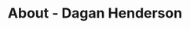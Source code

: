 ---
id: dagan_henderson
permalink: "/about/dagan_henderson"
full_name: Dagan Henderson
title: About - Dagan Henderson
role: Principle Engineer
image: dagan_henderson_color.jpg
about: Dagan believes that technology should enhance our abilities, experiences, and reach; solutions should be secure, reliable, and proven; and outcomes should be measured, tracked, and intentional. He has been programming for more than 20 years, has developed commercial software solutions in 10 programming languages, and has been awarded two patents. Dagan is passionate about secure application development and distributed computing.
github: 
linkedin: 
featimg: "/assets/aboutBanner1.jpg"
layout: about/profile
---